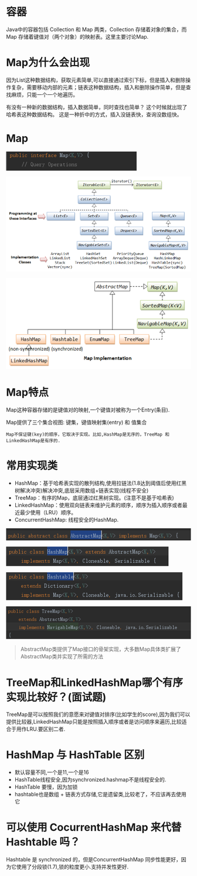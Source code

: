 # 容器

Java中的容器包括 Collection 和 Map 两类，Collection 存储着对象的集合，而 Map 存储着键值对（两个对象）的映射表。这里主要讨论Map.

# Map为什么会出现

因为List这种数据结构，获取元素简单,可以直接通过索引下标，但是插入和删除操作复杂，需要移动内部的元素；链表这种数据结构，插入和删除操作简单，但是查找麻烦，只能一个一个地遍历。

有没有一种新的数据结构，插入数据简单，同时查找也简单？ 这个时候就出现了哈希表这种数据结构。 这是一种折中的方式，插入没链表快，查询没数组快。

# Map

![](../pics/Map类图.png)

![](../pics/Map类图01.png)

![HashTable继承关系有误,因为HashTabke不是继承AbstractMap,比较特殊](../pics/Map类图02.png)

# Map特点

Map这种容器存储的是键值对的映射,一个键值对被称为一个Entry(条目).

Map提供了三个集合视图: 键集，键值映射集(entry) 和 值集合

    Map不保证键(key)的顺序，它取决于实现。比如,HashMap是无序的，TreeMap 和 LinkedHashMap是有序的.

# 常用实现类

- HashMap：基于哈希表实现的散列结构,使用拉链法(1.8达到阈值后使用红黑树解决冲突)解决冲突,底层采用数组+链表实现(线程不安全)
- TreeMap：有序的Map，底层通过红黑树实现。(注意不是基于哈希表)
- LinkedHashMap：使用双向链表来维护元素的顺序，顺序为插入顺序或者最近最少使用（LRU）顺序。
- ConcurrentHashMap: 线程安全的HashMap.

![](../pics/AbstractMap类图.png)

![](../pics/HashMap类图.png)

![](../pics/HashTable类图.png)

![](../pics/TreeMap类图.png)

>AbstractMap类提供了Map接口的骨架实现，大多数Map具体类扩展了AbstractMap类并实现了所需的方法

# TreeMap和LinkedHashMap哪个有序实现比较好？(面试题)

TreeMap是可以按照我们的意愿来对键值对排序(比如学生的score),因为我们可以提供比较器,LinkedHashMap只能是按照插入顺序或者是访问顺序来遍历,比较适合于用作LRU.要区别二者.

# HashMap 与 HashTable 区别

- 默认容量不同,一个是11,一个是16
- HashTable线程安全,因为synchronized.hashmap不是线程安全的.
- HashTable 要慢，因为加锁
- hashtable也是数组 + 链表方式存储,它是遗留类,比较老了，不应该再去使用它

# 可以使用 CocurrentHashMap 来代替 Hashtable 吗？

Hashtable 是 synchronized 的，但是ConcurrentHashMap 同步性能更好，因为它使用了分段锁(1.7),锁的粒度更小.支持并发性更好.

